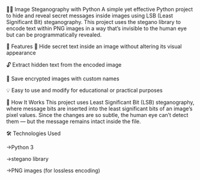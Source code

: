 🕵️‍♂️ Image Steganography with Python
A simple yet effective Python project to hide and reveal secret messages inside images using LSB (Least Significant Bit) steganography. This project uses the stegano library to encode text within PNG images in a way that’s invisible to the human eye but can be programmatically revealed.

🔐 Features
🔏 Hide secret text inside an image without altering its visual appearance

🔓 Extract hidden text from the encoded image

📂 Save encrypted images with custom names

💡 Easy to use and modify for educational or practical purposes

🧠 How It Works
This project uses Least Significant Bit (LSB) steganography, where message bits are inserted into the least significant bits of an image’s pixel values. Since the changes are so subtle, the human eye can’t detect them — but the message remains intact inside the file.

🛠️ Technologies Used

->Python 3

->stegano library

->PNG images (for lossless encoding)
